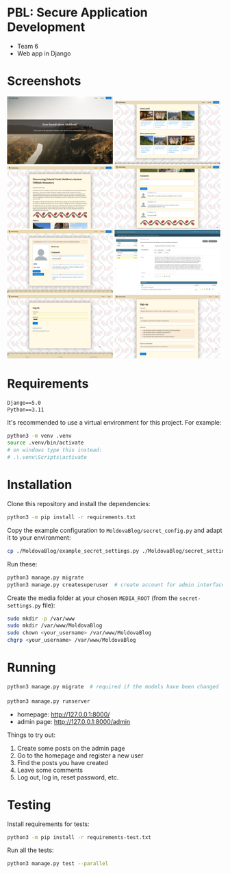 # PBL: Secure Application Development

- Team 6
- Web app in Django

# Screenshots

<p float="left">
  <img src="img/home.png" width="49%" />
  <img src="img/home2.png" width="49%" />
  <img src="img/post.png" width="49%" />
  <img src="img/comments.png" width="49%" />
  <img src="img/user.png" width="49%" />
  <img src="img/admin.png" width="49%" />
  <img src="img/login.png" width="49%" />
  <img src="img/signup.png" width="49%" />
</p>


# Requirements

    Django==5.0
    Python==3.11

It's recommended to use a virtual environment for this project. For example:
``` sh
python3 -m venv .venv
source .venv/bin/activate
# on windows type this instead:
# .\.venv\Scripts\activate
```

# Installation

Clone this repository and install the dependencies:
``` sh
python3 -m pip install -r requirements.txt
```

Copy the example configuration to `MoldovaBlog/secret_config.py` and adapt it to your environment:

``` sh
cp ./MoldovaBlog/example_secret_settings.py ./MoldovaBlog/secret_settings.py 
```

Run these:
``` sh
python3 manage.py migrate
python3 manage.py createsuperuser  # create account for admin interface 
```

Create the media folder at your chosen `MEDIA_ROOT` (from the `secret-settings.py` file):

``` sh
sudo mkdir -p /var/www
sudo mkdir /var/www/MoldovaBlog
sudo chown <your_username> /var/www/MoldovaBlog
chgrp <your_username> /var/www/MoldovaBlog
```

# Running

``` sh
python3 manage.py migrate  # required if the models have been changed

python3 manage.py runserver
```

- homepage: http://127.0.0.1:8000/
- admin page: http://127.0.0.1:8000/admin

Things to try out:
1. Create some posts on the admin page
2. Go to the homepage and register a new user
3. Find the posts you have created
4. Leave some comments
5. Log out, log in, reset password, etc.

# Testing

Install requirements for tests:
``` sh
python3 -m pip install -r requirements-test.txt
```

Run all the tests:
``` sh
python3 manage.py test --parallel
```
